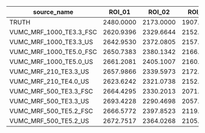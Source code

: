 |  source_name  |  ROI_01  |  ROI_02  |  ROI_03  |  ROI_04  |  ROI_05  |  ROI_06  |  ROI_07  |  ROI_08  |  ROI_09  |  ROI_10  |  ROI_11  |  ROI_12  |  ROI_13  |  ROI_14  |
|---------------|------------|------------|------------|------------|------------|------------|------------|------------|------------|------------|------------|------------|------------|------------|
|  TRUTH  |  2480.0000  |  2173.0000  |  1907.0000  |  1604.0000  |  1332.0000  |  1044.0000  |  801.7000  |  608.6000  |  458.4000  |  336.5000  |  244.2000  |  176.6000  |  126.9000  |  90.9000  |
|  VUMC_MRF_1000_TE3.3_FSC  |  2620.9396  |  2329.6644  |  2152.3490  |  1849.7987  |  1503.7584  |  1219.3289  |  988.3893  |  776.3758  |  547.1141  |  396.3758  |  272.4161  |  173.4228  |  147.3826  |  126.0403  |
|  VUMC_MRF_1000_TE3.3_US  |  2642.9530  |  2372.0805  |  2157.9866  |  1891.5436  |  1514.4966  |  1214.8993  |  993.2215  |  786.0403  |  572.4832  |  404.0268  |  272.5503  |  172.2819  |  145.8389  |  123.9597  |
|  VUMC_MRF_1000_TE5.0_FSC  |  2650.7383  |  2380.1342  |  2166.8456  |  1883.3557  |  1526.1745  |  1305.7718  |  1041.0738  |  824.7651  |  559.7987  |  404.1611  |  295.5034  |  204.0940  |  175.0336  |  188.6577  |
|  VUMC_MRF_1000_TE5.0_US  |  2661.2081  |  2405.1007  |  2160.9396  |  1885.3691  |  1512.4832  |  1269.9329  |  1011.6107  |  789.7315  |  554.1611  |  393.4228  |  288.0537  |  200.4698  |  167.5839  |  165.0738  |
|  VUMC_MRF_210_TE3.3_US  |  2657.9866  |  2339.5973  |  2172.2148  |  1912.8859  |  1513.0201  |  1126.0403  |  867.2483  |  640.4698  |  473.5570  |  352.4161  |  249.7315  |  164.2953  |  145.7047  |  103.1409  |
|  VUMC_MRF_210_TE4.0_US  |  2623.6242  |  2321.0738  |  2152.8859  |  1853.6913  |  1452.3490  |  1080.9396  |  844.4966  |  641.5436  |  476.5772  |  357.1812  |  249.5973  |  162.4832  |  149.1946  |  102.6846  |
|  VUMC_MRF_500_TE3.3_FSC  |  2664.4295  |  2330.2013  |  2071.5436  |  1715.7047  |  1295.0336  |  1022.0134  |  780.0000  |  574.4295  |  429.2617  |  328.1208  |  232.4161  |  155.0336  |  133.4899  |  114.0268  |
|  VUMC_MRF_500_TE3.3_US  |  2693.4228  |  2290.4698  |  2057.5839  |  1706.9799  |  1326.0403  |  1006.0403  |  773.2886  |  574.1611  |  433.0872  |  338.1879  |  236.3087  |  156.9128  |  136.7785  |  115.0336  |
|  VUMC_MRF_500_TE5.2_FSC  |  2666.5772  |  2397.8523  |  2119.1946  |  1905.3691  |  1500.8054  |  1104.2953  |  824.0268  |  639.9329  |  512.8859  |  383.8255  |  267.3154  |  174.6980  |  161.3423  |  113.6913  |
|  VUMC_MRF_500_TE5.2_US  |  2672.7517  |  2364.0268  |  2105.6376  |  1876.3758  |  1479.3289  |  1059.0604  |  799.1946  |  620.4698  |  497.9195  |  383.5570  |  263.0872  |  169.5302  |  156.1074  |  108.8188  |
